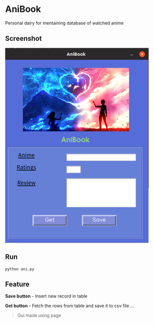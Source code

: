 # AniBook
Personal dairy for mentaining database of watched anime

## Screenshot
![Screenshot](Source/Screenshot.png)

## Run

```
python ani.py
```

## Feature 
**Save button** - Insert new record in table 

**Get button** - Fetch the rows from table and save it to csv file
...




>Gui made using page

